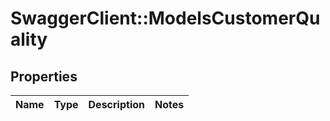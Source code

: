 # SwaggerClient::ModelsCustomerQuality

## Properties
Name | Type | Description | Notes
------------ | ------------- | ------------- | -------------


